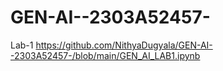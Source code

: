 # GEN-AI--2303A52457-
Lab-1  https://github.com/NithyaDugyala/GEN-AI--2303A52457-/blob/main/GEN_AI_LAB1.ipynb
